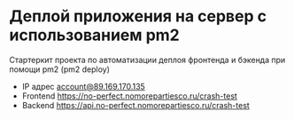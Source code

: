 # Деплой приложения на сервер с использованием pm2

Стартеркит проекта по автоматизации деплоя фронтенда и бэкенда при помощи pm2 (pm2 deploy)

* IP адрес account@89.169.170.135
* Frontend https://no-perfect.nomorepartiesco.ru/crash-test
* Backend https://api.no-perfect.nomorepartiesco.ru/crash-test